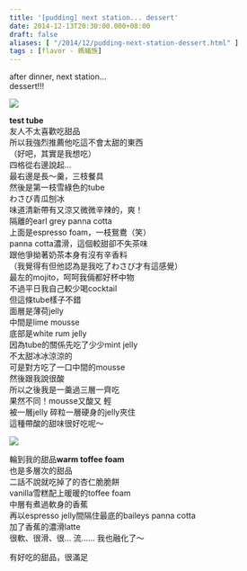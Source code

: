 ```yaml
---
title: '[pudding] next station... dessert'
date: 2014-12-13T20:30:00.000+08:00
draft: false
aliases: [ "/2014/12/pudding-next-station-dessert.html" ]
tags : [flavor - 螞蟻族]
---
```


after dinner, next station...   
dessert!!!  

[![](https://farm8.staticflickr.com/7564/15823151157_160fd93a99_z.jpg)](https://farm8.staticflickr.com/7564/15823151157_160fd93a99_z.jpg)

**test tube**  
友人不太喜歡吃甜品  
所以我強烈推薦他吃這不會太甜的東西  
（好吧，其實是我想吃）  
四格從右邊說起...  
最右邊是長～羹，三枝餐具  
然後是第一枝雪綠色的tube  
わさび青瓜刨冰  
味道清新帶有又涼又微微辛辣的，爽！  
隔離的earl grey panna cotta  
上面是espresso foam，一枝鴛鴦（笑）  
panna cotta濃滑，這個較甜卻不失茶味  
跟他爭拗著奶茶本身有沒有辛香料  
（我覺得有但他認為是我吃了わさび才有這感覺）  
最左的mojito，呵呵我倆都好杯中物  
不過平日我自己較少喝cocktail  
但這條tube樣子不錯  
面層是薄荷jelly  
中間是lime mousse  
底部是white rum jelly  
因為tube的關係先吃了少少mint jelly  
不太甜冰冰涼涼的  
可是對方吃了一口中間的mousse  
然後跟我說很酸  
所以之後我是一羹過三層一齊吃  
果然不同！mousse又酸又 輕  
被一層jelly 碎粒一層硬身的jelly夾住  
這種帶酸的甜味很好吃呢～  

[![](https://farm8.staticflickr.com/7488/16008209682_904293c70d_z.jpg)](https://farm8.staticflickr.com/7488/16008209682_904293c70d_z.jpg)

輪到我的甜品**warm toffee foam**  
也是多層次的甜品  
二話不說就吃掉了的杏仁脆脆餅  
vanilla雪糕配上暖暖的toffee foam  
中層有煮過軟身的香蕉  
再以espresso jelly間隔住最底的baileys panna cotta  
加了香蕉的濃滑latte  
很軟、很滑、很... 流...... 我也融化了～  
  
有好吃的甜品，很滿足